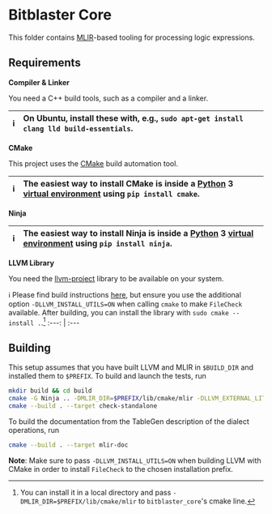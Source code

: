 # Bitblaster Core

This folder contains [MLIR](https://mlir.llvm.org/)-based tooling for processing logic expressions.

## Requirements

**Compiler & Linker**

You need a C++ build tools, such as a compiler and a linker.

:information_source: | On Ubuntu, install these with, e.g., `sudo apt-get install clang lld build-essentials`. 
:---: | :---

**CMake**

This project uses the [CMake](https://cmake.org/) build automation tool.

:information_source: | The easiest way to install CMake is inside a [Python](https://www.python.org/) 3 [virtual environment](https://docs.python.org/3/tutorial/venv.html) using `pip install cmake`.
:---: | :---

**Ninja**

:information_source: | The easiest way to install Ninja is inside a [Python](https://www.python.org/) 3 [virtual environment](https://docs.python.org/3/tutorial/venv.html) using `pip install ninja`.
:---: | :---

**LLVM Library**

You need the [llvm-project](https://mlir.llvm.org/) library to be available on your system.

:information_source: Please find build instructions [here](https://mlir.llvm.org/getting_started/), but ensure you use the additional option `-DLLVM_INSTALL_UTILS=ON` when calling `cmake` to make `FileCheck` available. After building, you can install the library with `sudo cmake --install .`.[^1]
:---: | :---

## Building

This setup assumes that you have built LLVM and MLIR in `$BUILD_DIR` and installed them to `$PREFIX`. To build and launch the tests, run
```sh
mkdir build && cd build
cmake -G Ninja .. -DMLIR_DIR=$PREFIX/lib/cmake/mlir -DLLVM_EXTERNAL_LIT=$BUILD_DIR/bin/llvm-lit
cmake --build . --target check-standalone
```
To build the documentation from the TableGen description of the dialect operations, run
```sh
cmake --build . --target mlir-doc
```
**Note**: Make sure to pass `-DLLVM_INSTALL_UTILS=ON` when building LLVM with CMake in order to install `FileCheck` to the chosen installation prefix.


[^1]: You can install it in a local directory and pass `-DMLIR_DIR=$PREFIX/lib/cmake/mlir` to `bitblaster_core`'s cmake line.

